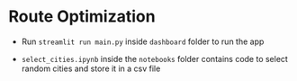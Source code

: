 # Route Optimization

- Run `streamlit run main.py` inside `dashboard` folder to run the app

- `select_cities.ipynb` inside the `notebooks` folder contains code to select random cities and store it in a csv file
